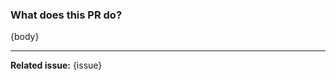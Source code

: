 ### What does this PR do?

{body}

<!--
Please include a summary of the change and/or which issue is fixed. Please also include relevant motivation and context. List any dependencies that are required for this change, also provide (if appropriate) any evidence - screenshots, gifs, logs, etc.

Oh, remember to follow conventional commits (https://conventionalcommits.org) on pull request title ;)
-->

---

**Related issue:** {issue}
